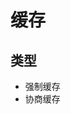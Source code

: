<!--
 * @Description: 
 * @Autor: 吴浩舟
 * @Date: 2022-09-03 16:54:33
 * @LastEditors: 吴浩舟
 * @LastEditTime: 2022-09-03 16:54:34
-->
# 缓存

## 类型
- 强制缓存
- 协商缓存